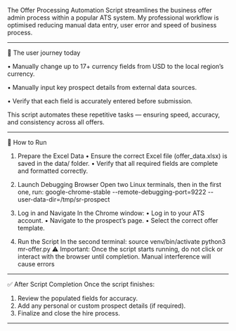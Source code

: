 The Offer Processing Automation Script streamlines the business offer admin process within a popular ATS system.
My professional workflow is optimised reducing manual data entry, user error and speed of business process.
________________________________________
🎯 The user journey today 

•	Manually change up to 17+ currency fields from USD to the local region’s currency.

•	Manually input key prospect details from external data sources.

•	Verify that each field is accurately entered before submission.

This script automates these repetitive tasks — ensuring speed, accuracy, and consistency across all offers.
________________________________________
🚀 How to Run
1. Prepare the Excel Data
•	Ensure the correct Excel file (offer_data.xlsx) is saved in the data/ folder.
•	Verify that all required fields are complete and formatted correctly.
2. Launch Debugging Browser
Open two Linux terminals, then in the first one, run:
google-chrome-stable --remote-debugging-port=9222 --user-data-dir=/tmp/sr-prospect

3. Log in and Navigate
In the Chrome window:
•	Log in to your ATS account.
•	Navigate to the prospect’s page.
•	Select the correct offer template.
4. Run the Script
In the second terminal:
source venv/bin/activate
python3 mr-offer.py
⚠️ Important:
Once the script starts running, do not click or interact with the browser until completion.
Manual interference will cause errors
________________________________________
✅ After Script Completion
Once the script finishes:
1.	Review the populated fields for accuracy.
2.	Add any personal or custom prospect details (if required).
3.	Finalize and close the hire process.
________________________________________
